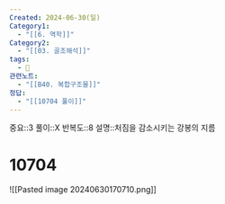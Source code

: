 ```yaml
---
Created: 2024-06-30(일)
Category1:
  - "[[6. 역학]]"
Category2:
  - "[[03. 골조해석]]"
tags:
  - 🧮
관련노트:
  - "[[B40. 복합구조물]]"
정답:
  - "[[10704 풀이]]"
---
```

중요::3
풀이::X
반복도::8
설명::처짐을 감소시키는 강봉의 지름
#  10704

![[Pasted image 20240630170710.png]]